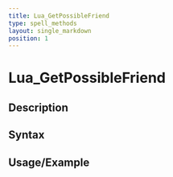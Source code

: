 ```yaml
---
title: Lua_GetPossibleFriend
type: spell_methods
layout: single_markdown
position: 1
---
```


# Lua_GetPossibleFriend

## Description

## Syntax

## Usage/Example


